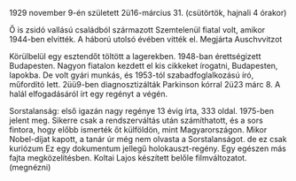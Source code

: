 1929 november 9-én született
2ü16-március 31. (csütörtök, hajnali 4 órakor)

Ő is zsidó vallású családból származott
Szemtelenül fiatal volt, amikor 1944-ben elvitték. 
A háború utolsó évében vitték el.
Megjárta Auschvvitzot 

Körülbelül egy esztendőt töltött a lagerekben. 
1948-ban érettségizett Budapesten.
Nagyon fiatalon kezdett el kis cikkeket írogatni, Budapesten, lapokba. De volt gyári munkás, és 1953-tól szabadfoglalkozású író, műfordító lett. 
2üü9-ben diagnosztizálták Parkinson kórral
2ü23 márc 8.
A halál elfogadásáról írt egy regényt a végén.

Sorstalanság: első igazán nagy regénye
13 évig írta, 333 oldal. 
1975-ben jelent meg.
Sikerre csak a rendszerváltás után számíthatott, és a sors fintora, hogy előbb ismerték őt külföldön, mint Magyarországon. 
Mikor Nobel-díjat kapott, a tanár úr még nem olvasta a Sorstalanságot. de ez csak kuriózum
Ez egy dokumentum jellegű holokauszt-regény. Egy egészen más fajta megközelítésben. 
Koltai Lajos készített belőle filmváltozatot. (megnézni)


